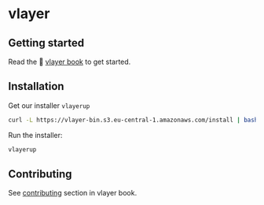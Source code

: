 # vlayer

## Getting started

Read the 📖 [vlayer book](https://book.vlayer.xyz/getting_started.html) to get started.

## Installation 

Get our installer `vlayerup`
```sh
curl -L https://vlayer-bin.s3.eu-central-1.amazonaws.com/install | bash
```

Run the installer: 
```sh
vlayerup
```


## Contributing

See [contributing](https://book.vlayer.xyz/contributing.html) section in vlayer book.


